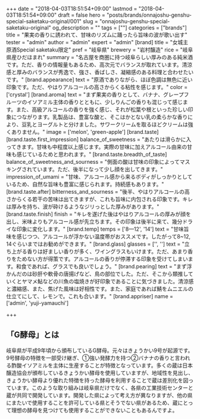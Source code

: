 +++
date = "2018-04-03T18:51:54+09:00"
lastmod = "2018-04-03T18:51:54+09:00"
draft = false
hero = "posts/brands/onnajoshu-genshu-special-saketaku-original/001"
slug = "onnajoshu-genshu-special-saketaku-original"
og_description = ""
tags = [""]
categories = ["brands"]
title = "果実の香りに誘われて、甘味のリズムに踊ったら旨味の波が歌い出す"
tester = "admin"
author = "admin"
expert = "admin"
[brand]
  title = "女城主 原酒Special saketaku限定"
  pref = "岐阜県"
  brewery = "岩村醸造"
  rice = "岐阜県産ひだほまれ"
  summary = "名古屋を商圏に持つ岐阜らしい厚みのある純米酒です。ただ、香りの情報量もあるため、高次元でバランスが取れています。清涼感と厚みのバランスが秀逸で、強さ、香ばしさ、凝縮感のある料理と合わせたいです。"
  [brand.appearance]
    text = "原酒でありながら、ほぼ色調は無色に近い印象です。ただ、やはりアルコールの高さからくる粘性を感じます。"
    color = ['crystal']
  [brand.aroma]
    text = "まず果実の香りとして、バナナ、グレープフルーツのイソアミル主体の香りとともに、少しりんごの香りも混じって感じます。また、高級アルコールの香りを強く感じ、それが松葉や根といった珍しい印象につながります。乳製品は、豊富な酸と、そこはかとない乳の柔らかな香りにより、豆乳とヨーグルトと分けました。サワークリームを取るほどクリームは強くありません。"
    image = ['melon', 'green-apple']
  [brand.taste]
    [brand.taste.first_impression]
      balance_of_sweetness = "あたりは滑らかに入ってきます。甘味も中程度以上感じます。実際の甘味に加えアルコール由来の甘味も感じているためと思われます。"
    [brand.taste.breadth_of_taste]
      balance_of_sweetness_and_sourness = "側面の酸は甘味の印象によってマスキングされています。ただ、後半になって少し顔を出してきます。"
      impression_of_umami = "甘味、アルコール感から来るボディがしっかりとしているため、自然な旨味も豊富に感じられます。持続感もあります。"
    [brand.taste.after]
      bitterness_and_sourness = "後半、やはりアルコールの高さからくる若干の苦味は出てきますが、これも旨味に内包される印象です。キレは厚みを持ち、波が砕けるようなジリっとした厚みがあります。"
    [brand.taste.finish]
      finish = "キレを遂げた後はやはりアルコールの厚みが顔を出し、米味よりもアルコール感が先立ちます。その印象は後半に来て、幾分ドライな印象に変化します。"
  [brand.temp]
    temps = ['8—12', '14']
    text = "甘味旨味を感じつつ、アルコールが浮かない温度帯がおススメです。したがって8~12, 14ぐらいまではお勧めができます。"
  [brand.glass]
    glasses = ['', '']
    text = "立ち上がる香りは好ましい香りが多く、ワイングラスもいけます。ただ、あまり香りをためない方が得策です。アルコールの香りが停滞する印象を受けてしまいます。和食であれば、グラスでも良いでしょう。"
  [brand.pearing]
    text = "まず浮かんだのは砂肝や軟骨の唐揚げなど、鳥の部位でした。ただ、そこから類推していくとヤマメ鮎などの川魚の塩焼きが好印象であることに気づきました。清涼感と濃縮感、また、焦げた風味は好相性です。また、家庭であれば鯖をムニエルの仕立てにして、レモンで。これも合います。"
  [brand.appriser]
    name = ['admin', 'yuji-yamauchi']

+++

## 「G酵母」とは

岐阜県が平成9年頃から頒布しているG酵母。元々はきょうかい9号が起源です。9号酵母の特徴を一部受け継ぎ、①強い発酵力を持つ②バナナの香りと言われる酢酸イソアミルを主体に生産することが特徴となっています。多くの蔵は日本醸造協会が頒布しているきょうかい酵母を使用していますが、地域性を見出し、きょうかい酵母より優れた特徴を持った酵母を利用することで蔵は差別化を図っています。このような取り組みは岐阜県だけでなく、各県の工業技術センターと蔵が共同で開発しています。開発した県によって考え方が異なりますが、他の県にまたいで使用することを許可している県とそうでない県があるため、蔵にとって理想の酵母を見つけても使用することができないこともあるんですよ。
